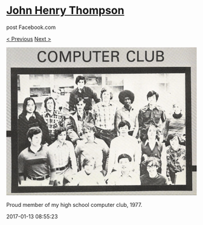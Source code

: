 # [John Henry Thompson](../README.md)
post Facebook.com

[< Previous](2017-03-18-2.md) [Next >](2017-01-04-2.md)

[![](../media/2017-01-13/Timeline-Photos-Proud-member-of-my-high-school-computer-club-197.jpg)](../README.md)

Proud member of my high school computer club, 1977.

2017-01-13 08:55:23